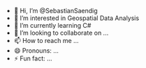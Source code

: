 - 👋 Hi, I’m @SebastianSaendig
- 👀 I’m interested in Geospatial Data Analysis
- 🌱 I’m currently learning C#
- 💞️ I’m looking to collaborate on ...
- 📫 How to reach me ...
- 😄 Pronouns: ...
- ⚡ Fun fact: ...

<!---
SebastianSaendig/SebastianSaendig is a ✨ special ✨ repository because its `README.md` (this file) appears on your GitHub profile.
You can click the Preview link to take a look at your changes.
--->
